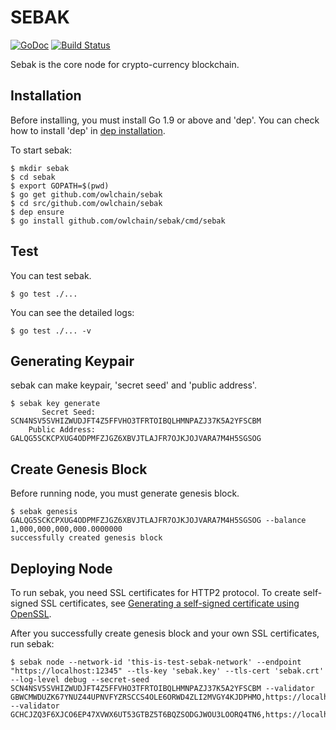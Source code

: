 # SEBAK

[![GoDoc](https://godoc.org/github.com/golang/gddo?status.svg)](http://godoc.org/github.com/owlchain/sebak/lib) [![Build Status](https://travis-ci.org/owlchain/sebak.svg?branch=master)](https://travis-ci.org/owlchain/sebak)

Sebak is the core node for crypto-currency blockchain.

## Installation

Before installing, you must install Go 1.9 or above and 'dep'. You can check how to install 'dep' in [dep installation](https://github.com/golang/dep#installation).

To start sebak:

```
$ mkdir sebak
$ cd sebak
$ export GOPATH=$(pwd)
$ go get github.com/owlchain/sebak
$ cd src/github.com/owlchain/sebak
$ dep ensure
$ go install github.com/owlchain/sebak/cmd/sebak
```

## Test

You can test sebak.

```
$ go test ./...
```

You can see the detailed logs:
```
$ go test ./... -v
```

## Generating Keypair

sebak can make keypair, 'secret seed' and 'public address'.
```
$ sebak key generate
       Secret Seed: SCN4NSV5SVHIZWUDJFT4Z5FFVHO3TFRTOIBQLHMNPAZJ37K5A2YFSCBM
    Public Address: GALQG5SCKCPXUG4ODPMFZJGZ6XBVJTLAJFR7OJKJOJVARA7M4H5SGSOG
```

## Create Genesis Block

Before running node, you must generate genesis block.

```
$ sebak genesis GALQG5SCKCPXUG4ODPMFZJGZ6XBVJTLAJFR7OJKJOJVARA7M4H5SGSOG --balance 1,000,000,000,000.0000000
successfully created genesis block
```

## Deploying Node

To run sebak, you need SSL certificates for HTTP2 protocol. To create self-signed SSL certificates, see [Generating a self-signed certificate using OpenSSL](https://www.ibm.com/support/knowledgecenter/en/SSWHYP_4.0.0/com.ibm.apimgmt.cmc.doc/task_apionprem_gernerate_self_signed_openSSL.html).

After you successfully create genesis block and your own SSL certificates, run sebak:
```
$ sebak node --network-id 'this-is-test-sebak-network' --endpoint "https://localhost:12345" --tls-key 'sebak.key' --tls-cert 'sebak.crt' --log-level debug --secret-seed SCN4NSV5SVHIZWUDJFT4Z5FFVHO3TFRTOIBQLHMNPAZJ37K5A2YFSCBM --validator GBWCMWDUZK67YNUZ44UPNVFYZRSCCS4OLE6ORWD4ZLI2MVGY4KJDPHMO,https://localhost:12346 --validator GCHCJZQ3F6XJCO6EP47XVWX6UT53GTBZ5T6BQZSODGJWOU3LOORQ4TN6,https://localhost:12347
```
